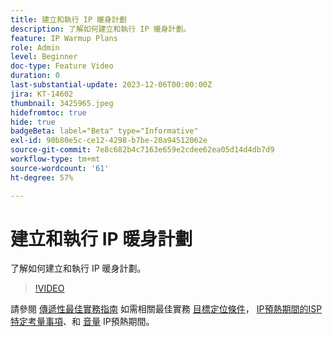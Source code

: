 ```yaml
---
title: 建立和執行 IP 暖身計劃
description: 了解如何建立和執行 IP 暖身計劃。
feature: IP Warmup Plans
role: Admin
level: Beginner
doc-type: Feature Video
duration: 0
last-substantial-update: 2023-12-06T00:00:00Z
jira: KT-14602
thumbnail: 3425965.jpeg
hidefromtoc: true
hide: true
badgeBeta: label="Beta" type="Informative"
exl-id: 90b80e5c-ce12-4298-b7be-20a94512062e
source-git-commit: 7e8c682b4c7163e659e2cdee62ea05d14d4db7d9
workflow-type: tm+mt
source-wordcount: '61'
ht-degree: 57%

---
```


# 建立和執行 IP 暖身計劃

了解如何建立和執行 IP 暖身計劃。

>[!VIDEO](https://video.tv.adobe.com/v/3425965/?learn=on)

請參閱 [傳遞性最佳實務指南](https://experienceleague.adobe.com/en/docs/deliverability-learn/deliverability-best-practice-guide/introduction) 如需相關最佳實務 [目標定位條件](https://experienceleague.adobe.com/en/docs/deliverability-learn/deliverability-best-practice-guide/transition-process/targeting-criteria)， [IP預熱期間的ISP特定考量事項](https://experienceleague.adobe.com/en/docs/deliverability-learn/deliverability-best-practice-guide/transition-process/isp-specific-considerations-during-ip-warming)、和 [音量](https://experienceleague.adobe.com/en/docs/deliverability-learn/deliverability-best-practice-guide/transition-process/volume) IP預熱期間。
